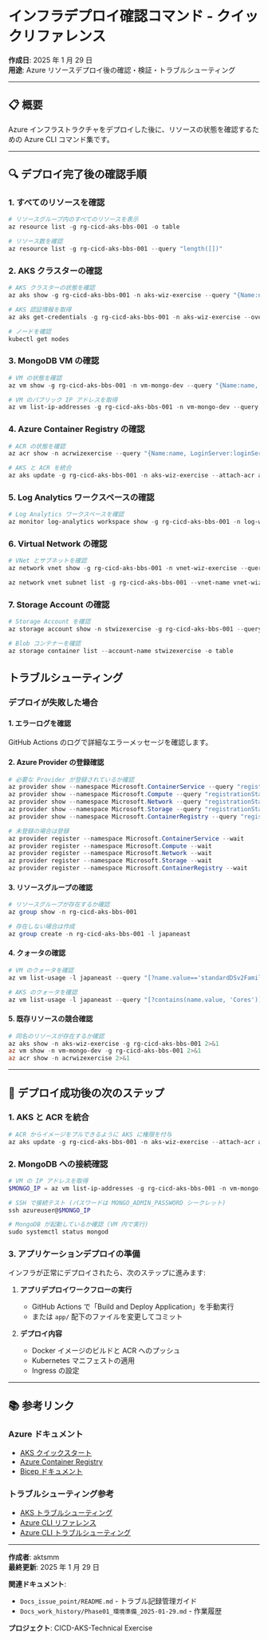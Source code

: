 # インフラデプロイ確認コマンド - クイックリファレンス

**作成日**: 2025 年 1 月 29 日  
**用途**: Azure リソースデプロイ後の確認・検証・トラブルシューティング

---

## 📋 概要

Azure インフラストラクチャをデプロイした後に、リソースの状態を確認するための Azure CLI コマンド集です。

---

## 🔍 デプロイ完了後の確認手順

### 1. すべてのリソースを確認

```powershell
# リソースグループ内のすべてのリソースを表示
az resource list -g rg-cicd-aks-bbs-001 -o table

# リソース数を確認
az resource list -g rg-cicd-aks-bbs-001 --query "length([])"
```

### 2. AKS クラスターの確認

```powershell
# AKS クラスターの状態を確認
az aks show -g rg-cicd-aks-bbs-001 -n aks-wiz-exercise --query "{Name:name, Status:powerState.code, KubernetesVersion:kubernetesVersion, NodeCount:agentPoolProfiles[0].count}" -o table

# AKS 認証情報を取得
az aks get-credentials -g rg-cicd-aks-bbs-001 -n aks-wiz-exercise --overwrite-existing

# ノードを確認
kubectl get nodes
```

### 3. MongoDB VM の確認

```powershell
# VM の状態を確認
az vm show -g rg-cicd-aks-bbs-001 -n vm-mongo-dev --query "{Name:name, ProvisioningState:provisioningState, PowerState:instanceView.statuses[1].displayStatus}" -o table

# VM のパブリック IP アドレスを取得
az vm list-ip-addresses -g rg-cicd-aks-bbs-001 -n vm-mongo-dev --query "[0].virtualMachine.network.publicIpAddresses[0].ipAddress" -o tsv
```

### 4. Azure Container Registry の確認

```powershell
# ACR の状態を確認
az acr show -n acrwizexercise --query "{Name:name, LoginServer:loginServer, Sku:sku.name}" -o table

# AKS と ACR を統合
az aks update -g rg-cicd-aks-bbs-001 -n aks-wiz-exercise --attach-acr acrwizexercise
```

### 5. Log Analytics ワークスペースの確認

```powershell
# Log Analytics ワークスペースを確認
az monitor log-analytics workspace show -g rg-cicd-aks-bbs-001 -n log-wiz-exercise --query "{Name:name, Location:location}" -o table
```

### 6. Virtual Network の確認

```powershell
# VNet とサブネットを確認
az network vnet show -g rg-cicd-aks-bbs-001 -n vnet-wiz-exercise --query "{Name:name, AddressSpace:addressSpace.addressPrefixes[0]}" -o table

az network vnet subnet list -g rg-cicd-aks-bbs-001 --vnet-name vnet-wiz-exercise -o table
```

### 7. Storage Account の確認

```powershell
# Storage Account を確認
az storage account show -n stwizexercise -g rg-cicd-aks-bbs-001 --query "{Name:name, Location:location, Sku:sku.name}" -o table

# Blob コンテナーを確認
az storage container list --account-name stwizexercise -o table
```

## トラブルシューティング

### デプロイが失敗した場合

#### 1. エラーログを確認

GitHub Actions のログで詳細なエラーメッセージを確認します。

#### 2. Azure Provider の登録確認

```powershell
# 必要な Provider が登録されているか確認
az provider show --namespace Microsoft.ContainerService --query "registrationState"
az provider show --namespace Microsoft.Compute --query "registrationState"
az provider show --namespace Microsoft.Network --query "registrationState"
az provider show --namespace Microsoft.Storage --query "registrationState"
az provider show --namespace Microsoft.ContainerRegistry --query "registrationState"

# 未登録の場合は登録
az provider register --namespace Microsoft.ContainerService --wait
az provider register --namespace Microsoft.Compute --wait
az provider register --namespace Microsoft.Network --wait
az provider register --namespace Microsoft.Storage --wait
az provider register --namespace Microsoft.ContainerRegistry --wait
```

#### 3. リソースグループの確認

```powershell
# リソースグループが存在するか確認
az group show -n rg-cicd-aks-bbs-001

# 存在しない場合は作成
az group create -n rg-cicd-aks-bbs-001 -l japaneast
```

#### 4. クォータの確認

```powershell
# VM のクォータを確認
az vm list-usage -l japaneast --query "[?name.value=='standardDSv2Family'].{Name:name.localizedValue, Current:currentValue, Limit:limit}" -o table

# AKS のクォータを確認
az vm list-usage -l japaneast --query "[?contains(name.value, 'Cores')].{Name:name.localizedValue, Current:currentValue, Limit:limit}" -o table
```

#### 5. 既存リソースの競合確認

```powershell
# 同名のリソースが存在するか確認
az aks show -n aks-wiz-exercise -g rg-cicd-aks-bbs-001 2>&1
az vm show -n vm-mongo-dev -g rg-cicd-aks-bbs-001 2>&1
az acr show -n acrwizexercise 2>&1
```

---

## 🚀 デプロイ成功後の次のステップ

### 1. AKS と ACR を統合

```powershell
# ACR からイメージをプルできるように AKS に権限を付与
az aks update -g rg-cicd-aks-bbs-001 -n aks-wiz-exercise --attach-acr acrwizexercise
```

### 2. MongoDB への接続確認

```powershell
# VM の IP アドレスを取得
$MONGO_IP = az vm list-ip-addresses -g rg-cicd-aks-bbs-001 -n vm-mongo-dev --query "[0].virtualMachine.network.publicIpAddresses[0].ipAddress" -o tsv

# SSH で接続テスト (パスワードは MONGO_ADMIN_PASSWORD シークレット)
ssh azureuser@$MONGO_IP

# MongoDB が起動しているか確認 (VM 内で実行)
sudo systemctl status mongod
```

### 3. アプリケーションデプロイの準備

インフラが正常にデプロイされたら、次のステップに進みます:

1. **アプリデプロイワークフローの実行**

   - GitHub Actions で「Build and Deploy Application」を手動実行
   - または `app/` 配下のファイルを変更してコミット

2. **デプロイ内容**
   - Docker イメージのビルドと ACR へのプッシュ
   - Kubernetes マニフェストの適用
   - Ingress の設定

---

## 📚 参考リンク

### Azure ドキュメント

- [AKS クイックスタート](https://learn.microsoft.com/ja-jp/azure/aks/learn/quick-kubernetes-deploy-cli)
- [Azure Container Registry](https://learn.microsoft.com/ja-jp/azure/container-registry/)
- [Bicep ドキュメント](https://learn.microsoft.com/ja-jp/azure/azure-resource-manager/bicep/)

### トラブルシューティング参考

- [AKS トラブルシューティング](https://learn.microsoft.com/ja-jp/azure/aks/troubleshooting)
- [Azure CLI リファレンス](https://learn.microsoft.com/ja-jp/cli/azure/)
- [Azure CLI トラブルシューティング](https://learn.microsoft.com/ja-jp/cli/azure/use-cli-effectively)

---

**作成者**: aktsmm  
**最終更新**: 2025 年 1 月 29 日

**関連ドキュメント**:

- `Docs_issue_point/README.md` - トラブル記録管理ガイド
- `Docs_work_history/Phase01_環境準備_2025-01-29.md` - 作業履歴

**プロジェクト**: CICD-AKS-Technical Exercise
